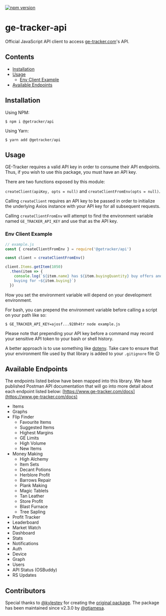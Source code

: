 [![npm version](https://badge.fury.io/js/%40getracker%2Fapi.svg)](https://badge.fury.io/js/%40getracker%2Fapi)

# ge-tracker-api

Official JavaScript API client to access [ge-tracker.com](https://www.ge-tracker.com)'s API.

## Contents

* [Installation](#installation)
* [Usage](#usage)
  * [Env Client Example](#env-client-example)
* [Available Endpoints](#available-endpoints)

## Installation

Using NPM:

`$ npm i @getracker/api`

Using Yarn:

`$ yarn add @getracker/api`

## Usage

GE-Tracker requires a valid API key in order to consume their API endpoints.
Thus, if you wish to use this package, you must have an API key.

There are two functions exposed by this module:

`createClient(apiKey, opts = null)` and `createClientFromEnv(opts = null)`.

Calling `createClient` requires an API key to be passed in order to initialize
the underlying Axios instance with your API key for all subsequent requests.

Calling `createClientFromEnv` will attempt to find the environment variable
named `GE_TRACKER_API_KEY` and use that as the API key.

### Env Client Example

```javascript
// example.js
const { createClientFromEnv } = require('@getracker/api')

const client = createClientFromEnv()

client.Items.getItem(1050)
  .then(item => {
    console.log(`${item.name} has ${item.buyingQuantity} buy offers and is 
    buying for ~${item.buying}`)
  })

```

How you set the environment variable will depend on your development
environment.

For bash, you can prepend the environment variable before calling a script on
your path like so:

`$ GE_TRACKER_API_KEY=ajosf...928h4tr node example.js`

Please note that prepending your API key before a command may record your
sensitive API token to your bash or shell history.

A better approach is to use something like
[dotenv](https://www.npmjs.com/package/dotenv). Take care to ensure that your
environment file used by that library is added to your `.gitignore` file 😉

## Available Endpoints

The endpoints listed below have been mapped into this library. We have published Postman API documentation that will go into more detail about each endpoint listed below: [https://www.ge-tracker.com/docs](https://www.ge-tracker.com/docs) 

* Items
* Graphs
* Flip Finder
  * Favourite Items
  * Suggested Items
  * Highest Margins
  * GE Limits
  * High Volume
  * New Items
* Money Making
  * High Alchemy
  * Item Sets
  * Decant Potions
  * Herblore Profit
  * Barrows Repair
  * Plank Making
  * Magic Tablets
  * Tan Leather
  * Store Profit
  * Blast Furnace
  * Tree Sapling
* Profit Tracker
* Leaderboard
* Market Watch
* Dashboard
* Stats
* Notifications
* Auth
* Device
* Graph
* Users
* API Status (OSBuddy)
* RS Updates

## Contributors

Special thanks to [@kylestev](https://github.com/kylestev/) for creating the [original package](https://www.npmjs.com/package/ge-tracker-api). The package has been maintained since v2.3.0 by [@gtjamesa](https://github.com/gtjamesa/).